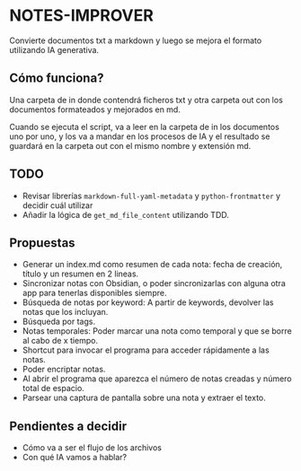 # NOTES-IMPROVER

Convierte documentos txt a markdown y luego se mejora el formato utilizando IA generativa.

## Cómo funciona?

Una carpeta de in donde contendrá ficheros txt y otra carpeta out con los documentos formateados y mejorados en md.

Cuando se ejecuta el script, va a leer en la carpeta de in los documentos uno por uno, y los va a mandar en los procesos de IA y el resultado se guardará en la carpeta out con el mismo nombre y extensión md.

## TODO

- Revisar librerías `markdown-full-yaml-metadata` y `python-frontmatter` y decidir cuál utilizar
- Añadir la lógica de `get_md_file_content` utilizando TDD.

## Propuestas

- Generar un index.md como resumen de cada nota: fecha de creación, título y un resumen en 2 lineas.
- Sincronizar notas con Obsidian, o poder sincronizarlas con alguna otra app para tenerlas disponibles siempre.
- Búsqueda de notas por keyword: A partir de keywords, devolver las notas que los incluyan.
- Búsqueda por tags.
- Notas temporales: Poder marcar una nota como temporal y que se borre al cabo de x tiempo.
- Shortcut para invocar el programa para acceder rápidamente a las notas.
- Poder encriptar notas.
- Al abrir el programa que aparezca el número de notas creadas y número total de espacio.
- Parsear una captura de pantalla sobre una nota y extraer el texto.

## Pendientes a decidir

- Cómo va a ser el flujo de los archivos
- Con qué IA vamos a hablar?
